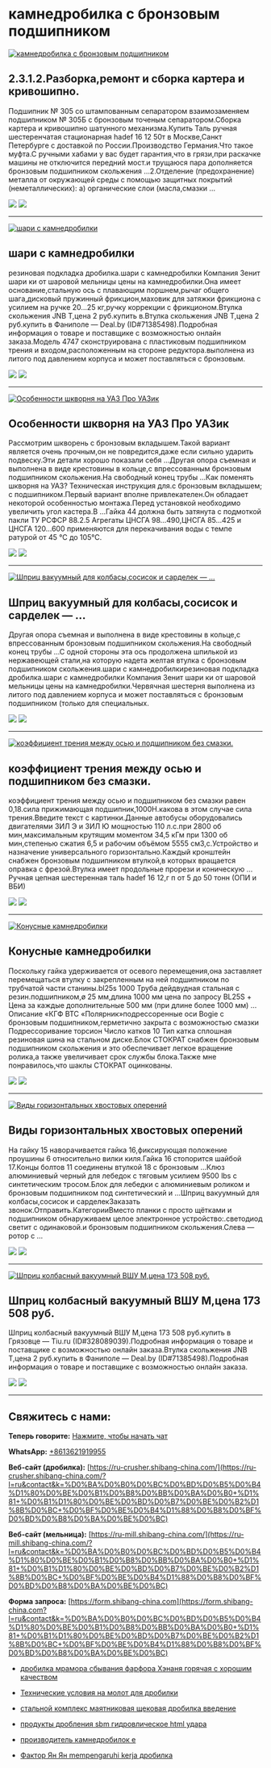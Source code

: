 # камнедробилка с бронзовым подшипником

<a href="https://swt.shibang-china.com/?l=ru&img&k=%D0%BA%D0%B0%D0%BC%D0%BD%D0%B5%D0%B4%D1%80%D0%BE%D0%B1%D0%B8%D0%BB%D0%BA%D0%B0+%D1%81+%D0%B1%D1%80%D0%BE%D0%BD%D0%B7%D0%BE%D0%B2%D1%8B%D0%BC+%D0%BF%D0%BE%D0%B4%D1%88%D0%B8%D0%BF%D0%BD%D0%B8%D0%BA%D0%BE%D0%BC" target="_blank">![камнедробилка с бронзовым подшипником](http://static.shibang-china.com/all-800x300/432.jpg)</a>

## 2.3.1.2.Разборка,ремонт и сборка картера и кривошипно.
Подшипник № 305 со штампованным сепаратором взаимозаменяем подшипником № 305Б с бронзовым точеным сепаратором.Сборка картера и кривошипно шатунного механизма.Купить Таль ручная шестеренчатая стационарная hadef 16 12 50т в Москве,Санкт Петербурге с доставкой по России.Производство Германия.Что такое муфта.С ручными хабами у вас будет гарантия,что в грязи,при раскачке машины не отключится передний мост.и трущаюся пара дополняется бронзовым подшипником скольжения …2.Отделение (предохранение) металла от окружающей среды с помощью защитных покрытий (неметаллических): а) органические слои (масла,смазки …


<a href="https://whatsapp.shibangsoft.com/WhatsApp.php" target="_blank" title="WhatsApp">![](http://static.shibang-china.com/icon/whatsapp.png)</a> <a href="https://swt.shibang-china.com/?l=ru&icon&k=%D0%BA%D0%B0%D0%BC%D0%BD%D0%B5%D0%B4%D1%80%D0%BE%D0%B1%D0%B8%D0%BB%D0%BA%D0%B0+%D1%81+%D0%B1%D1%80%D0%BE%D0%BD%D0%B7%D0%BE%D0%B2%D1%8B%D0%BC+%D0%BF%D0%BE%D0%B4%D1%88%D0%B8%D0%BF%D0%BD%D0%B8%D0%BA%D0%BE%D0%BC" target="_blank">![](http://static.shibang-china.com/icon/chat-ru.png)</a>

---

<a href="https://swt.shibang-china.com/?l=ru&img&k=%D0%BA%D0%B0%D0%BC%D0%BD%D0%B5%D0%B4%D1%80%D0%BE%D0%B1%D0%B8%D0%BB%D0%BA%D0%B0+%D1%81+%D0%B1%D1%80%D0%BE%D0%BD%D0%B7%D0%BE%D0%B2%D1%8B%D0%BC+%D0%BF%D0%BE%D0%B4%D1%88%D0%B8%D0%BF%D0%BD%D0%B8%D0%BA%D0%BE%D0%BC" target="_blank">![шари с камнедробилки](http://static.shibang-china.com/all-800x300/1398.jpg)</a>

## шари с камнедробилки
резиновая подкладка дробилка.шари с камнедробилки Компания Зенит шари ки от шаровой мельницы цены на камнедробилки.Она имеет основание,стальную ось с плавающим поршнем,рычаг общего шага,дисковый пружинный фрикцион,маховик для затяжки фрикциона с усилием на ручке 20…25 кг,ручку коррекции с фрикционом.Втулка скольжения JNB Т,цена 2 руб.купить в.Втулка скольжения JNB Т,цена 2 руб.купить в Фаниполе — Deal.by (ID#71385498).Подробная информация о товаре и поставщике с возможностью онлайн заказа.Модель 4747 сконструирована с пластиковым подшипником трения и входом,расположенным на стороне редуктора.выполнена из литого под давлением корпуса и может поставляться с бронзовым.


<a href="https://whatsapp.shibangsoft.com/WhatsApp.php" target="_blank" title="WhatsApp">![](http://static.shibang-china.com/icon/whatsapp.png)</a> <a href="https://swt.shibang-china.com/?l=ru&icon&k=%D0%BA%D0%B0%D0%BC%D0%BD%D0%B5%D0%B4%D1%80%D0%BE%D0%B1%D0%B8%D0%BB%D0%BA%D0%B0+%D1%81+%D0%B1%D1%80%D0%BE%D0%BD%D0%B7%D0%BE%D0%B2%D1%8B%D0%BC+%D0%BF%D0%BE%D0%B4%D1%88%D0%B8%D0%BF%D0%BD%D0%B8%D0%BA%D0%BE%D0%BC" target="_blank">![](http://static.shibang-china.com/icon/chat-ru.png)</a>

---

<a href="https://swt.shibang-china.com/?l=ru&img&k=%D0%BA%D0%B0%D0%BC%D0%BD%D0%B5%D0%B4%D1%80%D0%BE%D0%B1%D0%B8%D0%BB%D0%BA%D0%B0+%D1%81+%D0%B1%D1%80%D0%BE%D0%BD%D0%B7%D0%BE%D0%B2%D1%8B%D0%BC+%D0%BF%D0%BE%D0%B4%D1%88%D0%B8%D0%BF%D0%BD%D0%B8%D0%BA%D0%BE%D0%BC" target="_blank">![Особенности шкворня на УАЗ Про УАЗик](http://static.shibang-china.com/all-800x300/897.jpg)</a>

## Особенности шкворня на УАЗ Про УАЗик
Рассмотрим шкворень с бронзовым вкладышем.Такой вариант является очень прочным,он не повредится,даже если сильно ударить подвеску.Эти детали хорошо показали себя …Другая опора съемная и выполнена в виде крестовины в кольце,с впрессованным бронзовым подшипником скольжения.На свободный конец трубы …Как поменять шкворня на УАЗ? Техническая инструкция для.с бронзовым вкладышем; с подшипником.Первый вариант вполне привлекателен.Он обладает некоторой особенностью монтажа.Перед установкой необходимо увеличить угол кастера.В …Гайка 44 должна быть затянута с подмоткой пакли ТУ РСФСР 88.2.5 Агрегаты ЦНСГА 98…490,ЦНСГА 85…425 и ЦНСГА 120…600 применяются для перекачивания воды с темпе ратурой от 45 &#176;С до 105&#176;С.


<a href="https://whatsapp.shibangsoft.com/WhatsApp.php" target="_blank" title="WhatsApp">![](http://static.shibang-china.com/icon/whatsapp.png)</a> <a href="https://swt.shibang-china.com/?l=ru&icon&k=%D0%BA%D0%B0%D0%BC%D0%BD%D0%B5%D0%B4%D1%80%D0%BE%D0%B1%D0%B8%D0%BB%D0%BA%D0%B0+%D1%81+%D0%B1%D1%80%D0%BE%D0%BD%D0%B7%D0%BE%D0%B2%D1%8B%D0%BC+%D0%BF%D0%BE%D0%B4%D1%88%D0%B8%D0%BF%D0%BD%D0%B8%D0%BA%D0%BE%D0%BC" target="_blank">![](http://static.shibang-china.com/icon/chat-ru.png)</a>

---

<a href="https://swt.shibang-china.com/?l=ru&img&k=%D0%BA%D0%B0%D0%BC%D0%BD%D0%B5%D0%B4%D1%80%D0%BE%D0%B1%D0%B8%D0%BB%D0%BA%D0%B0+%D1%81+%D0%B1%D1%80%D0%BE%D0%BD%D0%B7%D0%BE%D0%B2%D1%8B%D0%BC+%D0%BF%D0%BE%D0%B4%D1%88%D0%B8%D0%BF%D0%BD%D0%B8%D0%BA%D0%BE%D0%BC" target="_blank">![Шприц вакуумный для колбасы,сосисок и сарделек — …](http://static.shibang-china.com/all-800x300/806.jpg)</a>

## Шприц вакуумный для колбасы,сосисок и сарделек — …
Другая опора съемная и выполнена в виде крестовины в кольце,с впрессованным бронзовым подшипником скольжения.На свободный конец трубы …С одной стороны эта ось продолжена шпилькой из нержавеющей стали,на которую надета желтая втулка с бронзовым подшипником скольжения.шари с камнедробилкирезиновая подкладка дробилка.шари с камнедробилки Компания Зенит шари ки от шаровой мельницы цены на камнедробилки.Червячная шестерня выполнена из литого под давлением корпуса и может поставляться с бронзовым подшипником (только для специальных.


<a href="https://whatsapp.shibangsoft.com/WhatsApp.php" target="_blank" title="WhatsApp">![](http://static.shibang-china.com/icon/whatsapp.png)</a> <a href="https://swt.shibang-china.com/?l=ru&icon&k=%D0%BA%D0%B0%D0%BC%D0%BD%D0%B5%D0%B4%D1%80%D0%BE%D0%B1%D0%B8%D0%BB%D0%BA%D0%B0+%D1%81+%D0%B1%D1%80%D0%BE%D0%BD%D0%B7%D0%BE%D0%B2%D1%8B%D0%BC+%D0%BF%D0%BE%D0%B4%D1%88%D0%B8%D0%BF%D0%BD%D0%B8%D0%BA%D0%BE%D0%BC" target="_blank">![](http://static.shibang-china.com/icon/chat-ru.png)</a>

---

<a href="https://swt.shibang-china.com/?l=ru&img&k=%D0%BA%D0%B0%D0%BC%D0%BD%D0%B5%D0%B4%D1%80%D0%BE%D0%B1%D0%B8%D0%BB%D0%BA%D0%B0+%D1%81+%D0%B1%D1%80%D0%BE%D0%BD%D0%B7%D0%BE%D0%B2%D1%8B%D0%BC+%D0%BF%D0%BE%D0%B4%D1%88%D0%B8%D0%BF%D0%BD%D0%B8%D0%BA%D0%BE%D0%BC" target="_blank">![коэффициент трения между осью и подшипником без смазки.](http://static.shibang-china.com/all-800x300/1325.jpg)</a>

## коэффициент трения между осью и подшипником без смазки.
коэффициент трения между осью и подшипником без смазки равен 0,18.сила прижимающая подшипник,1000Н.какова в этом случае сила трения.Введите текст с картинки.Данные автобусы оборудовались двигателями ЗИЛ Э и ЗИЛ Ю мощностью 110 л.с.при 2800 об мин,максимальным крутящим моментом 34,5 кГм при 1300 об мин,степенью сжатия 6,5 и рабочим объёмом 5555 см3,с.Устройство и назначение универсального горизонтально.Каждый кронштейн снабжен бронзовым подшипником втулкой,в которых вращается оправка с фрезой.Втулка имеет продольные прорези и коническую …Ручная цепная шестеренная таль hadef 16 12,г п от 5 до 50 тонн (ОПИ и ВБИ)


<a href="https://whatsapp.shibangsoft.com/WhatsApp.php" target="_blank" title="WhatsApp">![](http://static.shibang-china.com/icon/whatsapp.png)</a> <a href="https://swt.shibang-china.com/?l=ru&icon&k=%D0%BA%D0%B0%D0%BC%D0%BD%D0%B5%D0%B4%D1%80%D0%BE%D0%B1%D0%B8%D0%BB%D0%BA%D0%B0+%D1%81+%D0%B1%D1%80%D0%BE%D0%BD%D0%B7%D0%BE%D0%B2%D1%8B%D0%BC+%D0%BF%D0%BE%D0%B4%D1%88%D0%B8%D0%BF%D0%BD%D0%B8%D0%BA%D0%BE%D0%BC" target="_blank">![](http://static.shibang-china.com/icon/chat-ru.png)</a>

---

<a href="https://swt.shibang-china.com/?l=ru&img&k=%D0%BA%D0%B0%D0%BC%D0%BD%D0%B5%D0%B4%D1%80%D0%BE%D0%B1%D0%B8%D0%BB%D0%BA%D0%B0+%D1%81+%D0%B1%D1%80%D0%BE%D0%BD%D0%B7%D0%BE%D0%B2%D1%8B%D0%BC+%D0%BF%D0%BE%D0%B4%D1%88%D0%B8%D0%BF%D0%BD%D0%B8%D0%BA%D0%BE%D0%BC" target="_blank">![Конусные камнедробилки](http://static.shibang-china.com/all-800x300/873.jpg)</a>

## Конусные камнедробилки
Поскольку гайка удерживается от осевого перемещения,она заставляет перемещаться втулку с закрепленным на ней подшипником по трубчатой части станины.bl25s 1000 Труба дейдвудная стальная с резин.подшипником,&#248; 25 мм,длина 1000 мм цена по запросу BL25S + Цена за каждые дополнительные 500 мм (при длине более 1000 мм) …Описание &#171;КГФ ВТС &#171;Полярник&#187;подрессоренные оси Bogie с бронзовым подшипником,герметично закрыта с возможностью смазки Подрессоривание торсион Число катков 10 Тип катка сплошная резиновая шина на стальном диске.Блок СТОКРАТ снабжен бронзовым подшипником скольжения и это обеспечивает легкое вращение ролика,а также увеличивает срок службы блока.Также мне понравилось,что шаклы СТОКРАТ оцинкованы.


<a href="https://whatsapp.shibangsoft.com/WhatsApp.php" target="_blank" title="WhatsApp">![](http://static.shibang-china.com/icon/whatsapp.png)</a> <a href="https://swt.shibang-china.com/?l=ru&icon&k=%D0%BA%D0%B0%D0%BC%D0%BD%D0%B5%D0%B4%D1%80%D0%BE%D0%B1%D0%B8%D0%BB%D0%BA%D0%B0+%D1%81+%D0%B1%D1%80%D0%BE%D0%BD%D0%B7%D0%BE%D0%B2%D1%8B%D0%BC+%D0%BF%D0%BE%D0%B4%D1%88%D0%B8%D0%BF%D0%BD%D0%B8%D0%BA%D0%BE%D0%BC" target="_blank">![](http://static.shibang-china.com/icon/chat-ru.png)</a>

---

<a href="https://swt.shibang-china.com/?l=ru&img&k=%D0%BA%D0%B0%D0%BC%D0%BD%D0%B5%D0%B4%D1%80%D0%BE%D0%B1%D0%B8%D0%BB%D0%BA%D0%B0+%D1%81+%D0%B1%D1%80%D0%BE%D0%BD%D0%B7%D0%BE%D0%B2%D1%8B%D0%BC+%D0%BF%D0%BE%D0%B4%D1%88%D0%B8%D0%BF%D0%BD%D0%B8%D0%BA%D0%BE%D0%BC" target="_blank">![Виды горизонтальных хвостовых оперений](http://static.shibang-china.com/all-800x300/788.jpg)</a>

## Виды горизонтальных хвостовых оперений
На гайку 15 наворачивается гайка 16,фиксирующая положение проушины 6 относительно вилки киля.Гайка 16 стопорится шайбой 17.Концы болтов 11 соединены втулкой 18 с бронзовым …Клюз алюминиевый черный для лебедок с тяговым усилием 9500 lbs с синтетическим тросом.Блок для лебедки с алюминиевым роликом и бронзовым подшипником под синтетический и …Шприц вакуумный для колбасы,сосисок и сарделекЗаказать звонок.Отправить.КатегорииВместо планки с просто щётками и подшипником обнаруживаем целое электронное устройство:.светодиод светит с одинаковой.и бронзовым подшипником скольжения.Слева — ротор с …


<a href="https://whatsapp.shibangsoft.com/WhatsApp.php" target="_blank" title="WhatsApp">![](http://static.shibang-china.com/icon/whatsapp.png)</a> <a href="https://swt.shibang-china.com/?l=ru&icon&k=%D0%BA%D0%B0%D0%BC%D0%BD%D0%B5%D0%B4%D1%80%D0%BE%D0%B1%D0%B8%D0%BB%D0%BA%D0%B0+%D1%81+%D0%B1%D1%80%D0%BE%D0%BD%D0%B7%D0%BE%D0%B2%D1%8B%D0%BC+%D0%BF%D0%BE%D0%B4%D1%88%D0%B8%D0%BF%D0%BD%D0%B8%D0%BA%D0%BE%D0%BC" target="_blank">![](http://static.shibang-china.com/icon/chat-ru.png)</a>

---

<a href="https://swt.shibang-china.com/?l=ru&img&k=%D0%BA%D0%B0%D0%BC%D0%BD%D0%B5%D0%B4%D1%80%D0%BE%D0%B1%D0%B8%D0%BB%D0%BA%D0%B0+%D1%81+%D0%B1%D1%80%D0%BE%D0%BD%D0%B7%D0%BE%D0%B2%D1%8B%D0%BC+%D0%BF%D0%BE%D0%B4%D1%88%D0%B8%D0%BF%D0%BD%D0%B8%D0%BA%D0%BE%D0%BC" target="_blank">![Шприц колбасный вакуумный ВШУ М,цена 173 508 руб.](http://static.shibang-china.com/all-800x300/955.jpg)</a>

## Шприц колбасный вакуумный ВШУ М,цена 173 508 руб.
Шприц колбасный вакуумный ВШУ М,цена 173 508 руб.купить в Грязовце — Tiu.ru (ID#328089039).Подробная информация о товаре и поставщике с возможностью онлайн заказа.Втулка скольжения JNB Т,цена 2 руб.купить в Фаниполе — Deal.by (ID#71385498).Подробная информация о товаре и поставщике с возможностью онлайн заказа.

<a href="https://whatsapp.shibangsoft.com/WhatsApp.php" target="_blank" title="WhatsApp">![](http://static.shibang-china.com/icon/whatsapp.png)</a> <a href="https://swt.shibang-china.com/?l=ru&icon&k=%D0%BA%D0%B0%D0%BC%D0%BD%D0%B5%D0%B4%D1%80%D0%BE%D0%B1%D0%B8%D0%BB%D0%BA%D0%B0+%D1%81+%D0%B1%D1%80%D0%BE%D0%BD%D0%B7%D0%BE%D0%B2%D1%8B%D0%BC+%D0%BF%D0%BE%D0%B4%D1%88%D0%B8%D0%BF%D0%BD%D0%B8%D0%BA%D0%BE%D0%BC" target="_blank">![](http://static.shibang-china.com/icon/chat-ru.png)</a>

---
## Свяжитесь с нами:

**Теперь говорите:** [Нажмите, чтобы начать чат](https://swt.shibang-china.com?l=ru&contact&k=%D0%BA%D0%B0%D0%BC%D0%BD%D0%B5%D0%B4%D1%80%D0%BE%D0%B1%D0%B8%D0%BB%D0%BA%D0%B0+%D1%81+%D0%B1%D1%80%D0%BE%D0%BD%D0%B7%D0%BE%D0%B2%D1%8B%D0%BC+%D0%BF%D0%BE%D0%B4%D1%88%D0%B8%D0%BF%D0%BD%D0%B8%D0%BA%D0%BE%D0%BC)

**WhatsApp:**  [+8613621919955](https://whatsapp.shibangsoft.com/WhatsApp.php)

**Веб-сайт (дробилка):** [https://ru-crusher.shibang-china.com/](https://ru-crusher.shibang-china.com/?l=ru&contact&k=%D0%BA%D0%B0%D0%BC%D0%BD%D0%B5%D0%B4%D1%80%D0%BE%D0%B1%D0%B8%D0%BB%D0%BA%D0%B0+%D1%81+%D0%B1%D1%80%D0%BE%D0%BD%D0%B7%D0%BE%D0%B2%D1%8B%D0%BC+%D0%BF%D0%BE%D0%B4%D1%88%D0%B8%D0%BF%D0%BD%D0%B8%D0%BA%D0%BE%D0%BC)

**Веб-сайт (мельница):** [https://ru-mill.shibang-china.com/](https://ru-mill.shibang-china.com/?l=ru&contact&k=%D0%BA%D0%B0%D0%BC%D0%BD%D0%B5%D0%B4%D1%80%D0%BE%D0%B1%D0%B8%D0%BB%D0%BA%D0%B0+%D1%81+%D0%B1%D1%80%D0%BE%D0%BD%D0%B7%D0%BE%D0%B2%D1%8B%D0%BC+%D0%BF%D0%BE%D0%B4%D1%88%D0%B8%D0%BF%D0%BD%D0%B8%D0%BA%D0%BE%D0%BC)

**Форма запроса:** [https://form.shibang-china.com](https://form.shibang-china.com?l=ru&contact&k=%D0%BA%D0%B0%D0%BC%D0%BD%D0%B5%D0%B4%D1%80%D0%BE%D0%B1%D0%B8%D0%BB%D0%BA%D0%B0+%D1%81+%D0%B1%D1%80%D0%BE%D0%BD%D0%B7%D0%BE%D0%B2%D1%8B%D0%BC+%D0%BF%D0%BE%D0%B4%D1%88%D0%B8%D0%BF%D0%BD%D0%B8%D0%BA%D0%BE%D0%BC)

* [дробилка мрамора сбывания фарфора Хэнаня горячая с хорошим качеством](../135/%D0%B4%D1%80%D0%BE%D0%B1%D0%B8%D0%BB%D0%BA%D0%B0%20%D0%BC%D1%80%D0%B0%D0%BC%D0%BE%D1%80%D0%B0%20%D1%81%D0%B1%D1%8B%D0%B2%D0%B0%D0%BD%D0%B8%D1%8F%20%D1%84%D0%B0%D1%80%D1%84%D0%BE%D1%80%D0%B0%20%D0%A5%D1%8D%D0%BD%D0%B0%D0%BD%D1%8F%20%D0%B3%D0%BE%D1%80%D1%8F%D1%87%D0%B0%D1%8F%20%D1%81%20%D1%85%D0%BE%D1%80%D0%BE%D1%88%D0%B8%D0%BC%20%D0%BA%D0%B0%D1%87%D0%B5%D1%81%D1%82%D0%B2%D0%BE%D0%BC.md)

* [Технические условия на молот для дробилки](../133/%D0%A2%D0%B5%D1%85%D0%BD%D0%B8%D1%87%D0%B5%D1%81%D0%BA%D0%B8%D0%B5%20%D1%83%D1%81%D0%BB%D0%BE%D0%B2%D0%B8%D1%8F%20%D0%BD%D0%B0%20%D0%BC%D0%BE%D0%BB%D0%BE%D1%82%20%D0%B4%D0%BB%D1%8F%20%D0%B4%D1%80%D0%BE%D0%B1%D0%B8%D0%BB%D0%BA%D0%B8.md)

* [стальной комплекс маятниковая щековая дробилка введение](../132/%D1%81%D1%82%D0%B0%D0%BB%D1%8C%D0%BD%D0%BE%D0%B9%20%D0%BA%D0%BE%D0%BC%D0%BF%D0%BB%D0%B5%D0%BA%D1%81%20%D0%BC%D0%B0%D1%8F%D1%82%D0%BD%D0%B8%D0%BA%D0%BE%D0%B2%D0%B0%D1%8F%20%D1%89%D0%B5%D0%BA%D0%BE%D0%B2%D0%B0%D1%8F%20%D0%B4%D1%80%D0%BE%D0%B1%D0%B8%D0%BB%D0%BA%D0%B0%20%D0%B2%D0%B2%D0%B5%D0%B4%D0%B5%D0%BD%D0%B8%D0%B5.md)

* [продукты дробления sbm гидровлическое html удара](../133/%D0%BF%D1%80%D0%BE%D0%B4%D1%83%D0%BA%D1%82%D1%8B%20%D0%B4%D1%80%D0%BE%D0%B1%D0%BB%D0%B5%D0%BD%D0%B8%D1%8F%20sbm%20%D0%B3%D0%B8%D0%B4%D1%80%D0%BE%D0%B2%D0%BB%D0%B8%D1%87%D0%B5%D1%81%D0%BA%D0%BE%D0%B5%20html%20%D1%83%D0%B4%D0%B0%D1%80%D0%B0.md)

* [производитель камнедробилок e](../134/%D0%BF%D1%80%D0%BE%D0%B8%D0%B7%D0%B2%D0%BE%D0%B4%D0%B8%D1%82%D0%B5%D0%BB%D1%8C%20%D0%BA%D0%B0%D0%BC%D0%BD%D0%B5%D0%B4%D1%80%D0%BE%D0%B1%D0%B8%D0%BB%D0%BE%D0%BA%20e.md)

* [Фактор Ян Ян mempengaruhi kerja дробилка](../132/%D0%A4%D0%B0%D0%BA%D1%82%D0%BE%D1%80%20%D0%AF%D0%BD%20%D0%AF%D0%BD%20mempengaruhi%20kerja%20%D0%B4%D1%80%D0%BE%D0%B1%D0%B8%D0%BB%D0%BA%D0%B0.md)